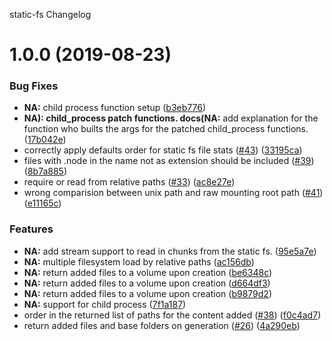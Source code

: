 static-fs Changelog

# 1.0.0 (2019-08-23)


### Bug Fixes

* **NA:** child process function setup ([b3eb776](https://github.com/mistic/static-fs/commit/b3eb776))
* **NA): child_process patch functions. docs(NA:** add explanation for the function who builts the args for the patched child_process functions. ([17b042e](https://github.com/mistic/static-fs/commit/17b042e))
* correctly apply defaults order for static fs file stats ([#43](https://github.com/mistic/static-fs/issues/43)) ([33195ca](https://github.com/mistic/static-fs/commit/33195ca))
* files with .node in the name not as extension should be included ([#39](https://github.com/mistic/static-fs/issues/39)) ([8b7a885](https://github.com/mistic/static-fs/commit/8b7a885))
* require or read from relative paths ([#33](https://github.com/mistic/static-fs/issues/33)) ([ac8e27e](https://github.com/mistic/static-fs/commit/ac8e27e))
* wrong comparision between unix path and raw mounting root path ([#41](https://github.com/mistic/static-fs/issues/41)) ([e11165c](https://github.com/mistic/static-fs/commit/e11165c))


### Features

* **NA:** add stream support to read in chunks from the static fs. ([95e5a7e](https://github.com/mistic/static-fs/commit/95e5a7e))
* **NA:** multiple filesystem load by relative paths ([ac156db](https://github.com/mistic/static-fs/commit/ac156db))
* **NA:** return added files to a volume upon creation ([be6348c](https://github.com/mistic/static-fs/commit/be6348c))
* **NA:** return added files to a volume upon creation ([d664df3](https://github.com/mistic/static-fs/commit/d664df3))
* **NA:** return added files to a volume upon creation ([b9879d2](https://github.com/mistic/static-fs/commit/b9879d2))
* **NA:** support for child process ([7f1a187](https://github.com/mistic/static-fs/commit/7f1a187))
* order in the returned list of paths for the content added ([#38](https://github.com/mistic/static-fs/issues/38)) ([f0c4ad7](https://github.com/mistic/static-fs/commit/f0c4ad7))
* return added files and base folders on generation ([#26](https://github.com/mistic/static-fs/issues/26)) ([4a290eb](https://github.com/mistic/static-fs/commit/4a290eb))
